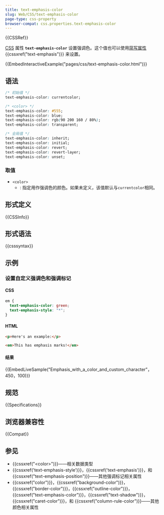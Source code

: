 ```yaml
---
title: text-emphasis-color
slug: Web/CSS/text-emphasis-color
page-type: css-property
browser-compat: css.properties.text-emphasis-color
---
```


{{CSSRef}}

[CSS](/zh-CN/docs/Web/CSS) 属性 **`text-emphasis-color`** 设置强调色。这个值也可以使用[简写属性](/zh-cn/web/css/shorthand_properties) {{cssxref("text-emphasis")}} 来设置。

{{EmbedInteractiveExample("pages/css/text-emphasis-color.html")}}

## 语法

```css
/* 初始值 */
text-emphasis-color: currentcolor;

/* <color> */
text-emphasis-color: #555;
text-emphasis-color: blue;
text-emphasis-color: rgb(90 200 160 / 80%);
text-emphasis-color: transparent;

/* 全局值 */
text-emphasis-color: inherit;
text-emphasis-color: initial;
text-emphasis-color: revert;
text-emphasis-color: revert-layer;
text-emphasis-color: unset;
```

### 取值

- `<color>`
  - : 指定用作强调色的颜色。如果未定义，该值默认与`currentcolor`相同。

## 形式定义

{{CSSInfo}}

## 形式语法

{{csssyntax}}

## 示例

### 设置自定义强调色和强调标记

#### CSS

```css
em {
  text-emphasis-color: green;
  text-emphasis-style: "*";
}
```

#### HTML

```html
<p>Here's an example:</p>

<em>This has emphasis marks!</em>
```

#### 结果

{{EmbedLiveSample("Emphasis_with_a_color_and_custom_character"，450，100)}}

## 规范

{{Specifications}}

## 浏览器兼容性

{{Compat}}

## 参见

- {{cssxref("&lt;color&gt;")}}——相关数据类型
- {{cssxref('text-emphasis-style')}}，{{cssxref('text-emphasis')}}，和 {{cssxref("text-emphasis-position")}}——其他强调标记相关属性
- {{cssxref("color")}}，{{cssxref("background-color")}}，{{cssxref("border-color")}}，{{cssxref("outline-color")}}，{{cssxref("text-emphasis-color")}}，{{cssxref("text-shadow")}}，{{cssxref("caret-color")}}，和 {{cssxref("column-rule-color")}}——其他颜色相关属性

